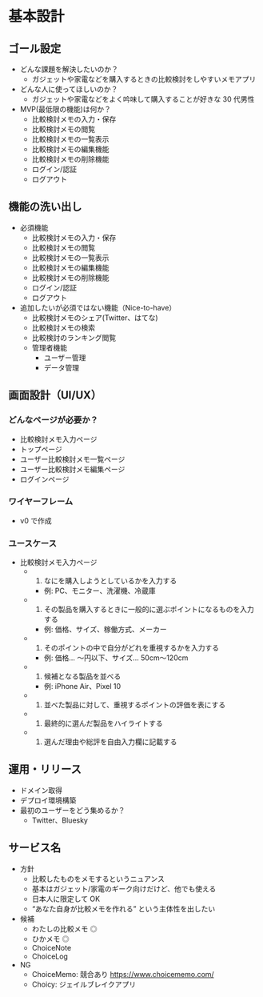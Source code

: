 # 基本設計

## ゴール設定

- どんな課題を解決したいのか？
  - ガジェットや家電などを購入するときの比較検討をしやすいメモアプリ
- どんな人に使ってほしいのか？
  - ガジェットや家電などをよく吟味して購入することが好きな 30 代男性
- MVP(最低限の機能)は何か？
  - 比較検討メモの入力・保存
  - 比較検討メモの閲覧
  - 比較検討メモの一覧表示
  - 比較検討メモの編集機能
  - 比較検討メモの削除機能
  - ログイン/認証
  - ログアウト

## 機能の洗い出し

- 必須機能
  - 比較検討メモの入力・保存
  - 比較検討メモの閲覧
  - 比較検討メモの一覧表示
  - 比較検討メモの編集機能
  - 比較検討メモの削除機能
  - ログイン/認証
  - ログアウト
- 追加したいが必須ではない機能（Nice-to-have）
  - 比較検討メモのシェア(Twitter、はてな)
  - 比較検討メモの検索
  - 比較検討のランキング閲覧
  - 管理者機能
    - ユーザー管理
    - データ管理

## 画面設計（UI/UX）

### どんなページが必要か？

- 比較検討メモ入力ページ
- トップページ
- ユーザー比較検討メモ一覧ページ
- ユーザー比較検討メモ編集ページ
- ログインページ

### ワイヤーフレーム

- v0 で作成

### ユースケース

- 比較検討メモ入力ページ
  - 1. なにを購入しようとしているかを入力する
    - 例: PC、モニター、洗濯機、冷蔵庫
  - 1. その製品を購入するときに一般的に選ぶポイントになるものを入力する
    - 例: 価格、サイズ、稼働方式、メーカー
  - 1. そのポイントの中で自分がどれを重視するかを入力する
    - 例: 価格… 〜円以下、サイズ… 50cm〜120cm
  - 1. 候補となる製品を並べる
    - 例: iPhone Air、Pixel 10
  - 1. 並べた製品に対して、重視するポイントの評価を表にする
  - 1. 最終的に選んだ製品をハイライトする
  - 1. 選んだ理由や総評を自由入力欄に記載する

## 運用・リリース

- ドメイン取得
- デプロイ環境構築
- 最初のユーザーをどう集めるか？
  - Twitter、Bluesky

## サービス名

- 方針
  - 比較したものをメモするというニュアンス
  - 基本はガジェット/家電のギーク向けだけど、他でも使える
  - 日本人に限定して OK
  - “あなた自身が比較メモを作れる” という主体性を出したい
- 候補
  - わたしの比較メモ ◎
  - ひかメモ ◎
  - ChoiceNote
  - ChoiceLog
- NG
  - ChoiceMemo: 競合あり https://www.choicememo.com/
  - Choicy: ジェイルブレイクアプリ

